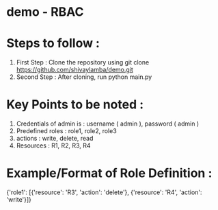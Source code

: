 # demo - RBAC 

# Steps to follow : 

1. First Step : Clone the repository using git clone https://github.com/shivaylamba/demo.git
2. Second Step : After cloning, run python main.py

# Key Points to be noted : 
1. Credentials of admin is : username ( admin ), password ( admin ) 
2. Predefined roles : role1, role2, role3
3. actions : write, delete, read
4. Resources : R1, R2, R3, R4

# Example/Format of Role Definition : 
{'role1': [{'resource': 'R3', 'action': 'delete'}, {'resource': 'R4', 'action': 'write'}]}
